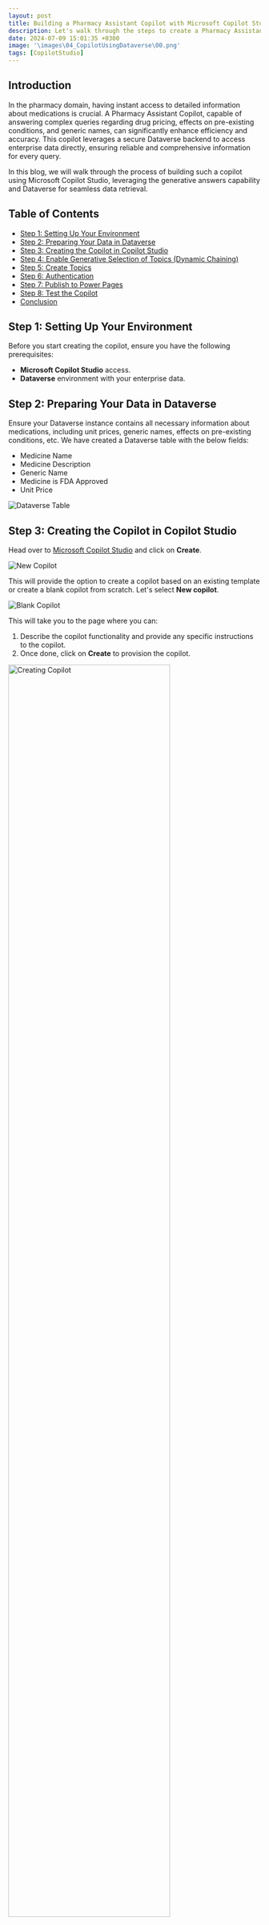 ```yaml
---
layout: post
title: Building a Pharmacy Assistant Copilot with Microsoft Copilot Studio and Dataverse
description: Let's walk through the steps to create a Pharmacy Assistant Copilot with Dataverse.
date: 2024-07-09 15:01:35 +0300
image: '\images\04_CopilotUsingDataverse\00.png'
tags: [CopilotStudio]
---
```


## Introduction 

In the pharmacy domain, having instant access to detailed information about medications is crucial. A Pharmacy Assistant Copilot, capable of answering complex queries regarding drug pricing, effects on pre-existing conditions, and generic names, can significantly enhance efficiency and accuracy. This copilot leverages a secure Dataverse backend to access enterprise data directly, ensuring reliable and comprehensive information for every query.

In this blog, we will walk through the process of building such a copilot using Microsoft Copilot Studio, leveraging the generative answers capability and Dataverse for seamless data retrieval.

## Table of Contents
- [Step 1: Setting Up Your Environment](#step-1-setting-up-your-environment)
- [Step 2: Preparing Your Data in Dataverse](#step-2-preparing-your-data-in-dataverse)
- [Step 3: Creating the Copilot in Copilot Studio](#step-3-creating-the-copilot-in-copilot-studio)
- [Step 4: Enable Generative Selection of Topics (Dynamic Chaining)](#step-4-enable-generative-selection-of-topics-dynamic-chaining)
- [Step 5: Create Topics](#step-5-create-topics)
- [Step 6: Authentication](#step-6-authentication)
- [Step 7: Publish to Power Pages](#step-7-publish-to-power-pages)
- [Step 8: Test the Copilot](#step-8-test-the-copilot)
- [Conclusion](#conclusion)

## Step 1: Setting Up Your Environment

Before you start creating the copilot, ensure you have the following prerequisites:
- **Microsoft Copilot Studio** access.
- **Dataverse** environment with your enterprise data.

## Step 2: Preparing Your Data in Dataverse

Ensure your Dataverse instance contains all necessary information about medications, including unit prices, generic names, effects on pre-existing conditions, etc. We have created a Dataverse table with the below fields:
- Medicine Name
- Medicine Description
- Generic Name
- Medicine is FDA Approved
- Unit Price

![Dataverse Table](\images\04_CopilotUsingDataverse\1.png)

## Step 3: Creating the Copilot in Copilot Studio

Head over to [Microsoft Copilot Studio](https://copilotstudio.microsoft.com/) and click on **Create**.

![New Copilot](\images\04_CopilotUsingDataverse\1_5.png)

This will provide the option to create a copilot based on an existing template or create a blank copilot from scratch. Let's select **New copilot**.

![Blank Copilot](\images\04_CopilotUsingDataverse\1_6.png)

This will take you to the page where you can:
1. Describe the copilot functionality and provide any specific instructions to the copilot.
2. Once done, click on **Create** to provision the copilot.

<img src="\images\04_CopilotUsingDataverse\2.png" alt="Creating Copilot" width="80%">


## Step 4: Enable Generative Selection of Topics (Dynamic Chaining)

The copilot is now created. You can then make the needed configuration changes.
1. Click on **Edit** to edit the copilot details like name, icon, and description.
2. Click on **Settings** to enable the Generative selection of topics so that without relying on triggers, the topics will be auto-selected based on user conversation, resulting in a much smoother user experience.

![Edit Copilot](\images\04_CopilotUsingDataverse\3.png)

To enable the automatic detection of topics from user interaction:
1. Click on **Generative AI**.
2. Select **Generative (preview)**.
3. Click on **Save** to update the settings.
4. Click on the **Close icon** to go back to the home page of this custom copilot.

![Generative AI](\images\04_CopilotUsingDataverse\4.png)

## Step 5: Create Topics

Now let’s go ahead and create the topics that will automatically redirect the conversation flow to appropriate topics based on the question user posts. Click on **Topics** from the navigation menu.

![Topics](\images\04_CopilotUsingDataverse\5.png)

To add the topic, we can either go with the option to create a blank topic or use Copilot to create the topic with an initial set of prepopulated conversation nodes based on the topic description that we provide.
1. Click on **Add a Topic**.
2. Select **Create from description with Copilot**.

![Add Topic](\images\04_CopilotUsingDataverse\6.png)

When the user asks questions regarding the medicine, we will need a topic that will take the user query and ground the medicine-related information in the Dataverse and provide the contextual answer back to the user.
To do this, provide the below topic description details in the pop-up that opened when we clicked the Add topic button previously. Then, click on **Create**, which will provision the topic skeleton based on the provided description.

![Topic Description](\images\04_CopilotUsingDataverse\7.png)

Thus, we have the basic topic created with an automatic trigger that is generated using the description provided. We can now add more conversation nodes.

![Topic Nodes](\images\04_CopilotUsingDataverse\8.png)

Now let’s add the Generative Answers node by:
1. Selecting the **+ Sign**.
2. Click on **Advanced**.
3. Select **Generative Answers**.

![Generative Answers](\images\04_CopilotUsingDataverse\9.png)

We can now configure the Generative Answers node by:
1. Clicking the **Right Arrow**.
2. Select **System** from the Select a variable pane.
3. Select **Activity.Text** which will contain the text that the user had inputted to initiate the conversation which is most likely the question about a medicine.

![Activity Text](\images\04_CopilotUsingDataverse\10.png)

Now let's configure the data source for the Generative answers node:
- Click on **Edit**.
- Select **Add Knowledge**.

![Add Knowledge](\images\04_CopilotUsingDataverse\11.png)

In the Add available knowledge sources pop-up, select **Dataverse**.

![Select Dataverse](\images\04_CopilotUsingDataverse\12.png)

In the next window, we can:
1. Search for the Dataverse table from which we want the copilot to ground the data. In our case, it is **MedicineInformation**.
2. Select the table.
3. Click on **Next**.

![Select Table](\images\04_CopilotUsingDataverse\13.png)

It will preview the table data, click on **Next**.

![Preview Table](\images\04_CopilotUsingDataverse\14.png)

To improve the data retrieval accuracy based on the user question, we have the option to provide synonyms or alternate names for the table columns. Click on **Edit**.

![Edit Synonyms](\images\04_CopilotUsingDataverse\15.png)

Here we can provide the column synonyms as well as the detailed description of what kind of data each column holds.

![Column Details](\images\04_CopilotUsingDataverse\16.png)

Once you have added the details, click on **Back**.

![Back Button](\images\04_CopilotUsingDataverse\17.png)

We can also add domain-specific terms and their meanings to make the grounding process more relevant by adding the information in the glossary section.

![Glossary Section](\images\04_CopilotUsingDataverse\18.png)

We added a few pharmacy-related glossary items. Once done, click on **Back**.

![Glossary Items](\images\04_CopilotUsingDataverse\19.png)

Finally, click on **Add** to finalize the data source.

![Add Data Source](\images\04_CopilotUsingDataverse\20.png)

Thus, the Generative answers node is configured. To ensure that the questions are grounded only with the configured Dataverse table, we can:
1. Once again, click on **Edit** data sources.
2. Toggle **Search only selected sources**.
3. Check the Dataverse table which we added recently.
4. Click on **Save**.

![Save Data Source](\images\04_CopilotUsingDataverse\21.png)

Thus, we have created the topic and the basic pharmacy assistant is all ready to be tested.

## Step 6: Authentication

We will embed the Copilot in the Power Pages Channel as part of an end-to-end integration. To do this, we need to enable manual authentication from the **Settings** section.

![Settings](\images\04_CopilotUsingDataverse\29.png)

Select **Authentication** from the Security tab.

![Authentication](\images\04_CopilotUsingDataverse\30.png)

In the Authentication page:
1. Select **Authenticate manually**.
2. Copy the **Redirect URL** as we will need this when we create the app registration in Azure.

![Redirect URL](\images\04_CopilotUsingDataverse\31.png)

### Create App Registration

Head over to [Microsoft Entra ID](https://portal.azure.com/#view/Microsoft_AAD_IAM/ActiveDirectoryMenuBlade), which will open up the Microsoft Entra ID page. Select **App registrations** -> **New registration**.

![App Registration](\images\04_CopilotUsingDataverse\31_5.png)

This will open up the page where you can:
1. Name the app registration.
2. Specify who can access the app registration (e.g., users in the current tenant or external tenant). For this demo, select **Accounts in this organizational directory only**.
3. In Redirect URI, select the platform as **Web** and paste the URL that we had copied from Copilot studio in the field next to it.
4. Click on **Register**.

![Register App](\images\04_CopilotUsingDataverse\32.png)

The app registration process has created the app object, but we need to do a few more things to ensure that this app can be used to authenticate the user to Dataverse.

To grant the Dataverse API permission to the app:
1. Select **API Permissions**.
2. Click on **Add a Permission**.
3. Select **APIs my organization uses**.
4. Search for **Dataverse** in the search bar.
5. Select the **Dataverse** API.

![API Permissions](\images\04_CopilotUsingDataverse\33.png)

Select **user_impersonation** and click on **Add permissions**.

![Add Permissions](\images\04_CopilotUsingDataverse\34.png)

Next, we need to create a client secret by:
1. Selecting **Certificates & secrets**.
2. Clicking on **New client secret**.
3. Specifying the description and expiry of the secret.
4. Clicking on **Add** which will create a new secret value.

![Client Secret](\images\04_CopilotUsingDataverse\35.png)

Copy the secret value and head over to the Authentication page of Copilot.

![Copy Secret](\images\04_CopilotUsingDataverse\36.png)

Paste the secret in the client secret field of the authentication page. We need to add the client ID as well.

![Client Secret Field](\images\04_CopilotUsingDataverse\37.png)

Head back to the Overview page of the Azure app that we registered recently and copy the **Application ID**.

![Application ID](\images\04_CopilotUsingDataverse\38.png)

Finally, head back to the copilot and paste the client ID. Click on **Save** to complete the authentication configuration.

![Save Authentication](\images\04_CopilotUsingDataverse\39.png)

## Step 7: Publish to Power Pages

Let’s publish the Copilot and select the embed code from **Channels** -> **Custom Website** -> **Copy**.

![Publish Copilot](\images\04_CopilotUsingDataverse\40.png)

1. Head over to the Power Pages site and add the above copied iframe embed code to the HTML of the site using a div

```html 
  <div class="pharmagenie">
      <h2>Ask PharmaGenie</h2>
      <div class="copilot-container"><iframe frameborder="0" src="https://copilotstudio.microsoft.com/environments/Default-b3629ed1-3361-4ec4-a2b7-5066a5c5fa07/bots/cr06f_copilot8_2o/webchat?__version__=2" style="width: 100%; height: 500px; border-radius: 10px; box-shadow: 0 4px 8px rgba(0, 0, 0, 0.1);"></iframe></div>
    </div>
  </div>
```
The **Complete HTML used in the Power Pages** is given below in case you need to try it out : 

```html
 <meta charset="UTF-8" /><meta name="viewport" content="width=device-width, initial-scale=1.0" /><title>PharmaGenie Apothecary</title><link rel="stylesheet" href="styles.css" /><link rel="preconnect" href="https://fonts.googleapis.com" /><link rel="preconnect" href="https://fonts.gstatic.com" crossorigin="" /><link href="https://fonts.googleapis.com/css2?family=Montserrat:wght@400;600&amp;display=swap" rel="stylesheet" />
<script>
  // JavaScript to hide elements with the class 'footer-bottom'
  document.addEventListener("DOMContentLoaded", function() {
      const footerElements = document.querySelectorAll('.footer-bottom');
      footerElements.forEach(element => {
          element.style.display = 'none';
      });
  });
</script>
<header class="header">
  <div class="container header-container">
    <img src="/apothecaryrounded.png" alt="PharmaGenie Logo" class="logo" />
    <div class="header-content">
      <h1>PharmaGenie Apothecary</h1>
      <nav class="nav">
        <ul>
          <li><a href="#home">Home</a></li>
          <li><a href="#services">Services</a></li>
        </ul>
      </nav>
    </div>
  </div>
</header>
<section id="home" class="hero">
  <div class="hero-content">
    <h2>Welcome to PharmaGenie Apothecary</h2>
    <p>Your trusted source for comprehensive pharmacy assistance and medication information.</p>
    <button onclick="scrollToServices()" class="cta-button">Explore Our Services</button>
  </div>
</section>
<section id="main-content" class="main-content">
  <div class="container">
    <div class="services">
      <h2>Our Services</h2>
      <div class="service-list">
        <div class="service-item">
          <img src="/medicalinfo.png" alt="Medication Information" class="service-image" />
          <div class="service-description">
            <h3>Medication Information</h3>
            <p>Get detailed information about various medications, including their prices, effects, and alternatives.</p>
          </div>
        </div>
        <div class="service-item">
          <img src="/personalized.png" alt="Personalized Consultation" class="service-image" />
          <div class="service-description">
            <h3>Personalized Consultation</h3>
            <p>Chat with PharmaGenie for personalized advice and get answers to your pharmaceutical queries based on your specific needs.</p>
          </div>
        </div>
        <div class="service-item">
          <img src="/wellness.png" alt="Health and Wellness Tips" class="service-image" />
          <div class="service-description">
            <h3>Health and Wellness Tips</h3>
            <p>Receive valuable health tips and recommendations for managing your medication effectively and maintaining overall well-being.</p>
          </div>
        </div>
      </div>
    </div>
    <div class="pharmagenie">
      <h2>Ask PharmaGenie</h2>
      <div class="copilot-container"><iframe frameborder="0" src="https://copilotstudio.microsoft.com/environments/Default-b3629ed1-3361-4ec4-a2b7-5066a5c5f7/bots/cr06f_copilot8_t6uG2o/webchat?__version__=2" style="width: 100%; height: 500px; border-radius: 10px; box-shadow: 0 4px 8px rgba(0, 0, 0, 0.1);"></iframe></div>
    </div>
  </div>
</section>
<script>
  function scrollToServices() {
      document.getElementById('main-content').scrollIntoView({ behavior: 'smooth' });
  }
</script>
<div class="row sectionBlockLayout text-left" style="display: flex; flex-wrap: wrap; margin: 0px; min-height: auto; padding: 8px;">
  <div class="container" style="padding: 0px; display: flex; flex-wrap: wrap;"><div class="col-md-12 columnBlockLayout" style="flex-grow: 1; display: flex; flex-direction: column; min-width: 250px; word-break: break-word;"></div></div>
</div>

```

2. The CSS used for the site is also given below in case you want to try it out.

```css
/* styles.css */

/* General Styles */
body {
    margin: 0;
    font-family: 'Montserrat', sans-serif;
    color: #333;
    background-color: #f0f0f3;
    display: flex;
    flex-direction: column;
    align-items: center;
    justify-content: center;
}

.container {
    width: 90%;
    margin: auto;
    display: flex;
    flex-wrap: wrap;
}

/* Header Styles */
.header {
    width: 100%;
    background-color: #f0f0f3;
    padding: 1em 0;
    box-shadow: 0 4px 6px rgba(0, 0, 0, 0.1);
    text-align: center;  
}

.header-container {
    display: flex;
    align-items: center;
    justify-content: center;  
}

.logo {
    width: 100px;  
    height: 100px;
    margin-right: 15px;
}

.header-content {
    text-align: center;
}

.header h1 {
    margin: 0;
    font-weight: 600;
    color: #4a4a4a;
}

.nav {
    margin-top: 10px;
}

.nav ul {
    list-style: none;
    padding: 0;
    display: flex;
    justify-content: center; 
    gap: 20px;
}

.nav ul li a {
    text-decoration: none;
    color: #4a4a4a;
    font-weight: 600;
}

.nav ul li a:hover {
    color: #007bff;
}

/* Hero Section */
.hero {
    width: 100%;
    padding: 2em 0;
    text-align: center;
    background-color: #f0f0f3;
}

.hero-content {
    max-width: 600px;
    margin: auto;
    background: #e0e0e0;
    box-shadow: 7px 7px 20px #bebebe, -7px -7px 20px #ffffff;
    padding: 2em;
    border-radius: 15px;
}

.hero h2 {
    font-size: 2em;
    margin: 0;
    color: #4a4a4a;
}

.hero p {
    font-size: 1.2em;
    color: #4a4a4a;
}

.cta-button {
    margin-top: 20px;
    padding: 10px 20px;
    font-size: 1em;
    color: #fff;
    background-color: #007bff;
    border: none;
    border-radius: 25px;
    box-shadow: 7px 7px 20px #bebebe, -7px -7px 20px #ffffff;
    cursor: pointer;
}

.cta-button:hover {
    background-color: #0056b3;
}

/* Main Content Section */
.main-content {
    width: 100%;
    padding: 2em 0;
    display: flex;
    justify-content: space-between;
    background-color: #f0f0f3;
    gap: 20px;
    align-items: stretch;  
}

/* Services Section */
.services {
    flex: 1;
    min-width: 300px;
    padding-right: 20px;
    display: flex;
    flex-direction: column;
    justify-content: space-between;  
}

.services h2 {
    font-size: 1.8em;
    color: #4a4a4a;
    margin-bottom: 1em;
}

.service-list {
    display: flex;
    flex-direction: column;
    gap: 20px;
    flex: 1;  
}

.service-item {
    display: flex;  
    align-items: center;
    background: #e0e0e0;
    box-shadow: 7px 7px 20px #bebebe, -7px -7px 20px #ffffff;
    padding: 1.5em;
    border-radius: 15px;
    text-align: left;
    gap: 20px;  
}

.service-image {
    width: 75px;  
    height: 75px;
    object-fit: cover;
    border-radius: 10px;
    box-shadow: 3px 3px 10px rgba(0, 0, 0, 0.1);
}

.service-description {
    flex: 1;  
}

.service-item h3 {
    font-size: 1.4em;
    color: #4a4a4a;
    margin-bottom: 10px;
}

.service-item p {
    font-size: 1em;
    color: #4a4a4a;
}

/* PharmaGenie Section */
.pharmagenie {
    flex: 1;
    min-width: 300px;
    padding-left: 20px;
    display: flex;
    flex-direction: column;
    justify-content: center;  
}

.pharmagenie h2 {
    font-size: 1.8em;
    color: #4a4a4a;
    margin-bottom: 1em;
    text-align: center;
}

.copilot-container {
    width: 100%;
    background: #e0e0e0;
    box-shadow: 7px 7px 20px #bebebe, -7px -7px 20px #ffffff;
    padding: 1em;
    border-radius: 15px;
    flex: 1;  
}

```

3. You can open the page in VSCode using the **Edit Code** option.
![Edit VS Code](\images\04_CopilotUsingDataverse\41.png)

4. Add the above HTML and CSS to the VS Code and save it.
![Add in VS Code](\images\04_CopilotUsingDataverse\42.png)

5. Now head back to the Power Pages site and sync it for the changes to be reflected.
![Sync Changes](\images\04_CopilotUsingDataverse\43.png)

## Step 8: Test the Copilot

1. Click on **Preview** -> **Desktop** to test the added copilot in the Power Pages site.
![Preview Page](\images\04_CopilotUsingDataverse\44.png)

2. This will open up the page and you will see that the Copilot component has come up on the page.
![Copilot View](\images\04_CopilotUsingDataverse\47.png)

3. Lets Log in first which will invoke the manual authentication where we will copy the token generated
![Token](\images\04_CopilotUsingDataverse\48.png)

4. We will paste the token and press **Enter**
![Add Token](\images\04_CopilotUsingDataverse\49.png)

5. Let’s initiate the conversation and ask a few pharmacy-related questions. First lets ask which medicines have the **generic name** as **Aspirin**. It will fetch the 2 medicines that matches this query from dataverse and it will also provides the citation link to the view of the table where we can see the medicine details 
![Generic Name](\images\04_CopilotUsingDataverse\50.png)

6. Now lets ask the unit price for these medicines and we can see that the respective contextual answers are fetched from the back end table and shown to us
![Generic Name](\images\04_CopilotUsingDataverse\51.png)

7. Finally , lets check if the medicine has an FDA approval and we get the related answer back in a conversational way. 
![Generic Name](\images\04_CopilotUsingDataverse\52.png)


## Conclusion

By following these steps, we’ve successfully built a robust Pharmacy Assistant Copilot that seamlessly integrates with Dataverse and delivers accurate, real-time medication information. Using Power Pages, we can easily embed this Copilot into a user-friendly website, making it accessible to healthcare professionals.